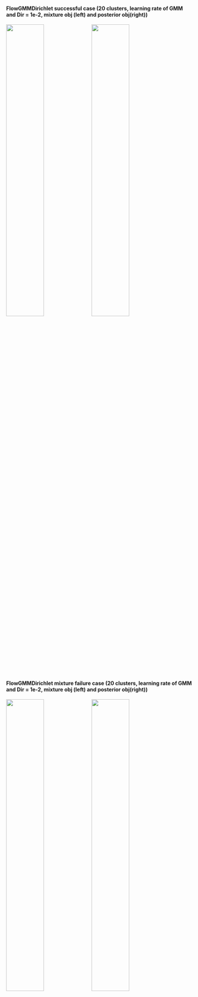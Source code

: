 
#### FlowGMMDirichlet successful case (20 clusters, learning rate of GMM and Dir = 1e-2, mixture obj (left) and posterior obj(right))
<p float="left">
    <img src="pinwheels_kmeans_1e-1_1.gif" width="45%" height="45%">
    <img src="pinwheels_1e-1_1.gif" width="45%" height="45%">
</p>

#### FlowGMMDirichlet mixture failure case (20 clusters, learning rate of GMM and Dir = 1e-2, mixture obj (left) and posterior obj(right))
<p float="left">
    <img src="pinwheels_kmeans_1e-3_0.gif" width="45%" height="45%">
    <img src="pinwheels_1e-3_2.gif" width="45%" height="45%">
</p>


